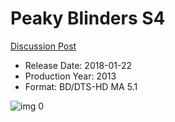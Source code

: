 # Peaky Blinders S4

[Discussion Post](https://www.avsforum.com/threads/bass-eq-for-filtered-movies.2995212/post-59356018)

* Release Date: 2018-01-22
* Production Year: 2013
* Format: BD/DTS-HD MA 5.1

![img 0](https://i.imgur.com/U8pYMMC.jpg)

